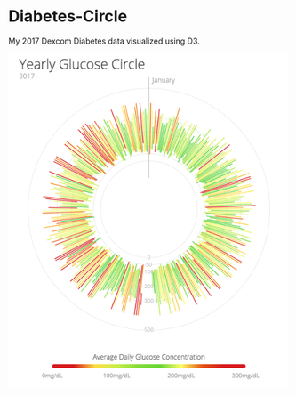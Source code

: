 # Diabetes-Circle

My 2017 Dexcom Diabetes data visualized using D3.

![Yearly Diabetes Data](images/Yearly_Glucose_Circle.png)
